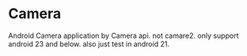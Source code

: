 # Camera
Android Camera application by Camera api. not camare2. only support android 23 and below. also just test in android 21.
